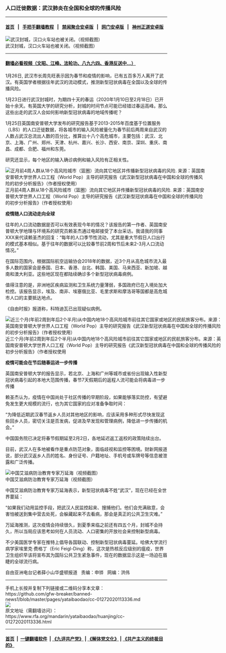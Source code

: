 ### 人口迁徙数据：武汉肺炎在全国和全球的传播风险
------------------------

#### [首页](https://github.com/gfw-breaker/banned-news1/blob/master/README.md) &nbsp;&nbsp;|&nbsp;&nbsp; [手把手翻墙教程](https://github.com/gfw-breaker/guides/wiki) &nbsp;&nbsp;|&nbsp;&nbsp; [禁闻聚合安卓版](https://github.com/gfw-breaker/bn-android) &nbsp;&nbsp;|&nbsp;&nbsp; [网门安卓版](https://github.com/oGate2/oGate) &nbsp;&nbsp;|&nbsp;&nbsp; [神州正道安卓版](https://github.com/SzzdOgate/update) 



<div id="headerimg">
 <img alt="武汉封城，汉口火车站也被关闭。（视频截图）" src="https://www.rfa.org/mandarin/yataibaodao/huanjing/cc-01272020113336.html/6.jpg/image" title="武汉封城，汉口火车站也被关闭。（视频截图）"/>
 <div id="headerimgcontents">
  <div id="headerimgcaption">
   <span>
    武汉封城，汉口火车站也被关闭。（视频截图）
   </span>
   <!-- zoomattribute -->
  </div>
  <!-- headerimgcaption -->
 </div>
 <!-- headerimagecontents -->
</div>

<hr/>


#### [翻墙必看视频（文昭、江峰、法轮功、八九六四、香港反送中...）](http://167.172.214.107/home.html)

<div id="storytext">
 <div>
  <div class="slot_header">
  </div>
 </div>
 <p>
  1月26日, 武汉市长周先旺表示因为春节和疫情的影响，已有五百多万人离开了武汉。有英国学者根据往年武汉的流动模式，推测新型冠状病毒在全国以及全球的传播风险。
 </p>
 <p>
 </p>
 <p>
 </p>
 <p>
  1月23日进行武汉封城时，为期四十天的春运（2020年1月10日至2月18日）已开始十余天。有英国大学的研究分析，封城的时间节点可能已经错过春运高峰。那么这些出走的武汉人会如何影响新型冠状病毒的地域传播呢？
 </p>
 <p>
  1月25日英国南安普顿大学发布的研究报告基于2013-2015年百度基于位置服务（LBS）的人口迁徙数据，将各城市的输入风险被量化为春节前后两周来自武汉的人数占武汉总流出人数的百分比，推算出十八个高危城市，主要包括：武汉、北京、上海、广州、郑州、天津、杭州、嘉兴、长沙、西安、南京、深圳、重庆、南昌、成都、合肥、福州和东莞。
 </p>
 <p>
  研究还显示，每个地区的输入确诊病例和输入风险有正相关性。
 </p>
 <p>
  <div class="image-inline captioned" style="width:622px;">
   <div style="width:622px;">
    <img alt="正月前4周人群从18个高风险城市（篮圈）流向其它地区并传播新型冠状病毒的风险. 来源：英国南安普顿大学世界人口工程（World Pop）主导的研究报告《武汉新型冠状病毒在中国和全球的传播风险的初步分析报告》（作者授权使用）" src="https://www.rfa.org/mandarin/yataibaodao/huanjing/cc-01272020113336.html/1.jpg" title="正月前4周人群从18个高风险城市（篮圈）流向其它地区并传播新型冠状病毒的风险. 来源：英国南安普顿大学世界人口工程（World Pop）主导的研究报告《武汉新型冠状病毒在中国和全球的传播风险的初步分析报告》（作者授权使用）"/>
   </div>
   <div class="image-caption">
    <span style="width:622px;">
     正月前4周人群从18个高风险城市（篮圈）流向其它地区并传播新型冠状病毒的风险. 来源：英国南安普顿大学世界人口工程（World Pop）主导的研究报告《武汉新型冠状病毒在中国和全球的传播风险的初步分析报告》（作者授权使用）
    </span>
    <span class="copyright">
    </span>
   </div>
  </div>
 </p>
 <p>
  <b>
  </b>
 </p>
 <p>
  <b>
  </b>
 </p>
 <p>
  <b>
   疫情随人口流动走向全球
  </b>
  <b>
  </b>
 </p>
 <p>
  往年的人口流动数据是否可以有效表现今年的情况？该报告的第一作者、英国南安普顿大学地理与环境系的研究员赖圣杰通过电邮接受了本台采访。我请我的同事XXX来代读赖圣杰的回复：“每年的人口季节性流动，尤其是重大节假日人口出行的模式基本相似。基于往年的数据可以比较春节前2周和节后未来2-3月人口流动情况。”
 </p>
 <p>
  在国际范围内，根据国际航空运输协会2018年的数据，近3个月从高危城市流入最多人数的国家会是泰国、日本、香港、台北、韩国、美国、马来西亚、新加坡、越南和澳大利亚。这些地区现在都陆续确诊多个新型冠状病毒病例。
 </p>
 <p>
  值得注意的是，非洲地区疾病监测和卫生系统力量薄弱，多国政府已在入境处加大检控。该报告显示，埃及、南非、埃塞俄比亚、毛里求斯和摩洛哥等国都是高危城市人口的主要抵达地点。
 </p>
 <p>
  《自由时报》报道称，科特迪瓦已出现疑似病例。
 </p>
 <p>
  <div class="image-inline captioned" style="width:680px;">
   <div style="width:680px;">
    <img alt="近三个月(年前2周到年后2个半月)从中国内地18个高风险城市前往其它国家或地区的民航旅客分布。来源：英国南安普顿大学世界人口工程（World Pop）主导的研究报告《武汉新型冠状病毒在中国和全球的传播风险的初步分析报告》（作者授权使用）" src="https://www.rfa.org/mandarin/yataibaodao/huanjing/cc-01272020113336.html/3.jpg" title="近三个月(年前2周到年后2个半月)从中国内地18个高风险城市前往其它国家或地区的民航旅客分布。来源：英国南安普顿大学世界人口工程（World Pop）主导的研究报告《武汉新型冠状病毒在中国和全球的传播风险的初步分析报告》（作者授权使用"/>
   </div>
   <div class="image-caption">
    <span style="width:680px;">
     近三个月(年前2周到年后2个半月)从中国内地18个高风险城市前往其它国家或地区的民航旅客分布。来源：英国南安普顿大学世界人口工程（World Pop）主导的研究报告《武汉新型冠状病毒在中国和全球的传播风险的初步分析报告》（作者授权使用
    </span>
    <span class="copyright">
    </span>
   </div>
  </div>
 </p>
 <p>
  <b>
   疫情可能会在节后随春运进一步传播
  </b>
 </p>
 <p>
  英国南安普顿大学的报告显示，若北京、上海和广州等城市或省份出现输入性新型冠状病毒引起的本地大范围传播，春节7天假期后的返程人流可能会将病毒进一步传播
 </p>
 <p>
  <b>
  </b>
 </p>
 <p>
  赖圣杰认为，疫情在中国尚处于社区传播的早期阶段，如果能够落实防控，有望避免发生更大规模的流行，也为其它国家的应对准备争取时间：
 </p>
 <p>
  “为降低近期武汉春节返乡人员对其他地区的影响，应该采用多种形式尽快发现这些回乡人员，密切关注是否发病，促进及早发现和管理病例，降低进一步传播的机会。”
 </p>
 <p>
  中国国务院已决定将春节假期延至2月2日，各地延迟返工返校的政策陆续出台。
 </p>
 <p>
  目前，武汉人在多地被看作是重点防范对象，面临歧视和监控等困境。财新网报道说，部分武汉返乡人员的姓名、身份证号、户籍地址、手机号或车牌号等信息被泄露和广泛传播。
 </p>
 <p>
  <div class="image-inline captioned" style="width:680px;">
   <div style="width:680px;">
    <img alt="中国艾滋病防治教育专家万延海（视频截图）" src="https://www.rfa.org/mandarin/yataibaodao/huanjing/cc-01272020113336.html/5.jpg" title="中国艾滋病防治教育专家万延海（视频截图）"/>
   </div>
   <div class="image-caption">
    <span style="width:680px;">
     中国艾滋病防治教育专家万延海（视频截图）
    </span>
    <span class="copyright">
    </span>
   </div>
  </div>
 </p>
 <p>
  中国艾滋病防治教育专家万延海表示，新型冠状病毒不姓“武汉”，现在已经在全世界蔓延：
 </p>
 <p>
  “如果我们动用监控手段，把武汉人民监控起来、搜捕他们。他们会充满敌意，会害怕被送到集中营去处死，会躲藏起来不去看病，那会是真正的公共卫生灾难。”
 </p>
 <p>
  万延海推测，这次疫情会持续很久，到夏季来临之前还有四五个月，封城不会持久，所以当局应该思考如何在人员流动、人口密集的开放社会来控制新型病毒。
 </p>
 <p>
  不少美国医学专家在推特上倡导各国联动、控制新型冠状病毒蔓延。哈佛大学流行病学家埃里克·费格丁（Eric Feigl-Ding）称，这次是热核反应级别的瘟疫，世界卫生组织早该将宣布其为国际公共卫生紧急事件，现在的数据显示这是一场迫在眉睫的全球流行病。
 </p>
 <p>
 </p>
 <p>
  自由亚洲电台记者薛小山华盛顿报道   责编：申铧   网编：洪伟
 </p>
</div>

<hr/>
手机上长按并复制下列链接或二维码分享本文章：<br/>
https://github.com/gfw-breaker/banned-news1/blob/master/pages/yataibaodao/cc-01272020113336.md <br/>
<a href='https://github.com/gfw-breaker/banned-news1/blob/master/pages/yataibaodao/cc-01272020113336.md'><img src='https://github.com/gfw-breaker/banned-news1/blob/master/pages/yataibaodao/cc-01272020113336.md.png'/></a> <br/>
原文地址（需翻墙访问）：https://www.rfa.org/mandarin/yataibaodao/huanjing/cc-01272020113336.html


------------------------
#### [首页](https://github.com/gfw-breaker/banned-news1/blob/master/README.md) &nbsp;|&nbsp; [一键翻墙软件](https://github.com/gfw-breaker/nogfw/blob/master/README.md) &nbsp;| [《九评共产党》](https://github.com/gfw-breaker/9ping.md/blob/master/README.md#九评之一评共产党是什么) | [《解体党文化》](https://github.com/gfw-breaker/jtdwh.md/blob/master/README.md) | [《共产主义的终极目的》](https://github.com/gfw-breaker/gczydzjmd.md/blob/master/README.md)


<img src='http://gfw-breaker.win/banned-news/pages/yataibaodao/cc-01272020113336.md' width='0px' height='0px'/>